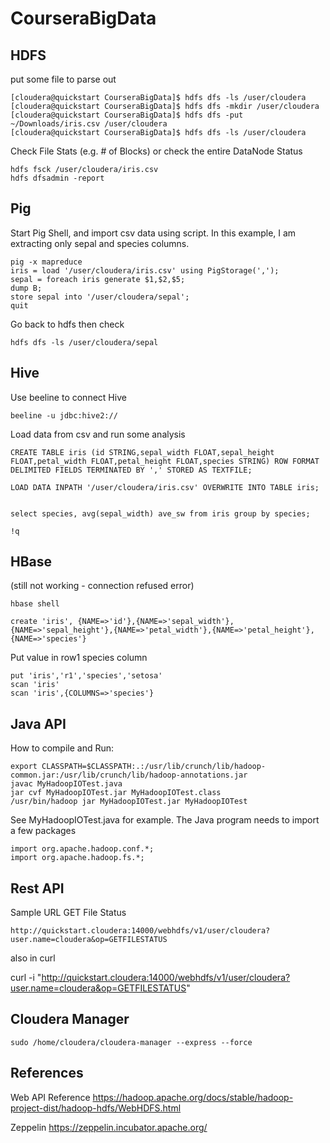 # CourseraBigData

## HDFS

put some file to parse out

```
[cloudera@quickstart CourseraBigData]$ hdfs dfs -ls /user/cloudera
[cloudera@quickstart CourseraBigData]$ hdfs dfs -mkdir /user/cloudera
[cloudera@quickstart CourseraBigData]$ hdfs dfs -put ~/Downloads/iris.csv /user/cloudera
[cloudera@quickstart CourseraBigData]$ hdfs dfs -ls /user/cloudera
```

Check File Stats (e.g. # of Blocks) or check the entire  DataNode Status
```
hdfs fsck /user/cloudera/iris.csv
hdfs dfsadmin -report
```


## Pig

Start Pig Shell, and import csv data using script. In this example, I am extracting only sepal and species columns.

```
pig -x mapreduce
iris = load '/user/cloudera/iris.csv' using PigStorage(',');
sepal = foreach iris generate $1,$2,$5;
dump B;
store sepal into '/user/cloudera/sepal';
quit
```

Go back to hdfs then check
```
hdfs dfs -ls /user/cloudera/sepal
```


## Hive

Use beeline to connect Hive

```
beeline -u jdbc:hive2://
```

Load data from csv and run some analysis

```
CREATE TABLE iris (id STRING,sepal_width FLOAT,sepal_height FLOAT,petal_width FLOAT,petal_height FLOAT,species STRING) ROW FORMAT DELIMITED FIELDS TERMINATED BY ',' STORED AS TEXTFILE;

LOAD DATA INPATH '/user/cloudera/iris.csv' OVERWRITE INTO TABLE iris;


select species, avg(sepal_width) ave_sw from iris group by species;

!q
```



## HBase

(still not working - connection refused error)

```
hbase shell
```


```
create 'iris', {NAME=>'id'},{NAME=>'sepal_width'},{NAME=>'sepal_height'},{NAME=>'petal_width'},{NAME=>'petal_height'},{NAME=>'species'}

```

Put value in row1 species column
```
put 'iris','r1','species','setosa'
scan 'iris'
scan 'iris',{COLUMNS=>'species'}
```

## Java API


How to compile and Run:
```
export CLASSPATH=$CLASSPATH:.:/usr/lib/crunch/lib/hadoop-common.jar:/usr/lib/crunch/lib/hadoop-annotations.jar
javac MyHadoopIOTest.java 
jar cvf MyHadoopIOTest.jar MyHadoopIOTest.class
/usr/bin/hadoop jar MyHadoopIOTest.jar MyHadoopIOTest
```
See MyHadoopIOTest.java for example. The Java program needs to import a few packages

```
import org.apache.hadoop.conf.*;
import org.apache.hadoop.fs.*;
```

## Rest API

Sample URL GET File Status

```
http://quickstart.cloudera:14000/webhdfs/v1/user/cloudera?user.name=cloudera&op=GETFILESTATUS
```

also in curl

curl -i "http://quickstart.cloudera:14000/webhdfs/v1/user/cloudera?user.name=cloudera&op=GETFILESTATUS"


## Cloudera Manager

```
sudo /home/cloudera/cloudera-manager --express --force
```

## References

Web API Reference
https://hadoop.apache.org/docs/stable/hadoop-project-dist/hadoop-hdfs/WebHDFS.html

Zeppelin
https://zeppelin.incubator.apache.org/



